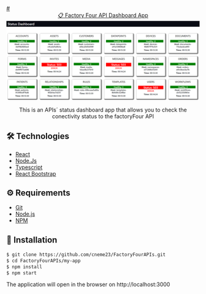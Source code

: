 

<a href="https://api-status-viewer.netlify.app/">
# <div align="center">📋 Factory Four API Dashboard App</div>

<img src="./appFoto1.PNG"/>
                             </a>
<p align="center">This is an APIs´ status dashboard app that allows you to check the conectivity status to the factoryFour API  </p>

## 🛠️ Technologies

<ul>
  <li><a href="https://reactjs.org/">React</a></li>
  <li><a href="https://skeleton-framework.github.io/">Node.Js</a></li>
  <li><a href="https://www.typescriptlang.org/">Typescript</a></li>
  <li><a href="https://react-bootstrap.github.io/">React Bootstrap</a></li>
</ul>

## ⚙️ Requirements

<ul>
  <li><a href="https://git-scm.com/">Git</a></li>
  <li><a href="https://nodejs.org/en/">Node.js</a></li>
  <li><a href="https://www.npmjs.com/">NPM</a></li>
</ul>

## 🚀 Installation

```
$ git clone https://github.com/cneme23/FactoryFourAPIs.git
$ cd FactoryFourAPIs/my-app
$ npm install
$ npm start
```

The application will open in the browser on http://localhost:3000
